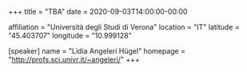 +++
title = "TBA"
date = 2020-09-03T14:00:00-00:00

affiliation = "Università degli Studi di Verona"
location = "IT"
latitude = "45.403707"
longitude = "10.999128"

[speaker]
  name = "Lidia Angeleri Hügel"
  homepage = "http://profs.sci.univr.it/~angeleri/"
+++
